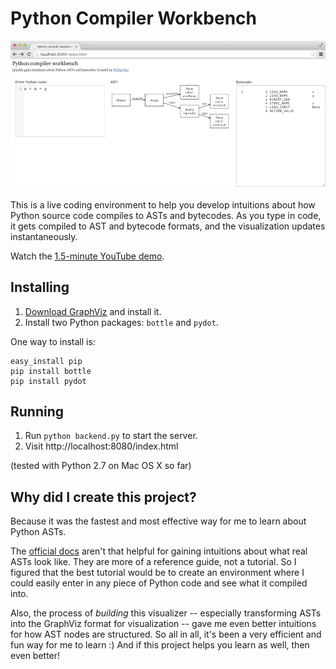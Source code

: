 Python Compiler Workbench
=========================

![screenshot](screenshot.png)

This is a live coding environment to help you develop intuitions about how
Python source code compiles to ASTs and bytecodes. As you type in code,
it gets compiled to AST and bytecode formats, and the visualization updates
instantaneously.

Watch the [1.5-minute YouTube demo](https://www.youtube.com/watch?v=fMCV3KNYquo).


## Installing

1. [Download GraphViz](http://www.graphviz.org/Download..php) and install it.
2. Install two Python packages: `bottle` and `pydot`.

One way to install is:

    easy_install pip
    pip install bottle
    pip install pydot


## Running

1. Run `python backend.py` to start the server.
2. Visit http://localhost:8080/index.html

(tested with Python 2.7 on Mac OS X so far)


## Why did I create this project?

Because it was the fastest and most effective way for me to learn about Python ASTs.

The [official docs](http://docs.python.org/2/library/ast.html#abstract-grammar) aren't that
helpful for gaining intuitions about what real ASTs look like. They are more of a reference guide,
not a tutorial. So I figured that the best tutorial would be to create an environment where
I could easily enter in any piece of Python code and see what it compiled into.

Also, the process of *building* this visualizer -- especially transforming ASTs into the
GraphViz format for visualization -- gave me even better intuitions for how AST nodes are structured.
So all in all, it's been a very efficient and fun way for me to learn :) And if this project
helps you learn as well, then even better!
